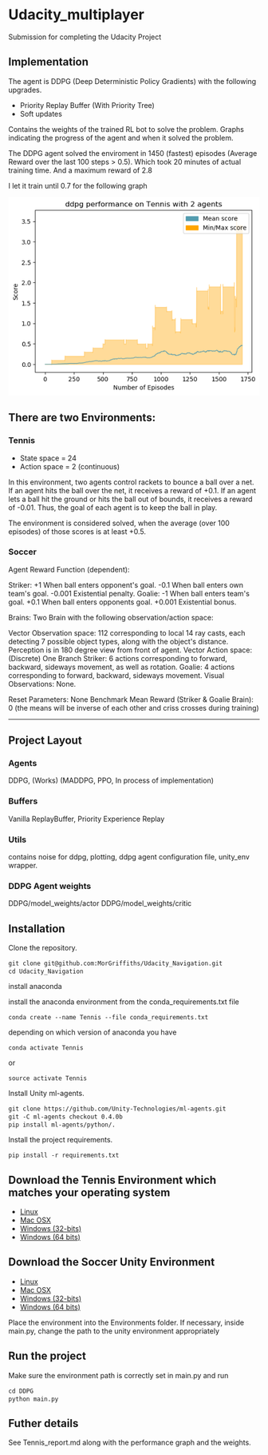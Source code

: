 # Udacity_multiplayer

Submission for completing the Udacity Project

## Implementation

The agent is DDPG (Deep Deterministic Policy Gradients) with the following upgrades.

- Priority Replay Buffer (With Priority Tree)
- Soft updates

Contains the weights of the trained RL bot to solve the problem.
Graphs indicating the progress of the agent and when it solved the problem.

The DDPG agent solved the enviroment in 1450 (fastest) episodes (Average Reward over the last 100 steps > 0.5). Which took 20 minutes of actual training time. And a maximum reward of 2.8

I let it train until 0.7 for the following graph

![Graph](/Assets/ddpg_performance.png)

## There are two Environments:

### Tennis

- State space = 24
- Action space = 2 (continuous)

In this environment, two agents control rackets to bounce a ball over a net. If an agent hits the ball over the net, it receives a reward of +0.1. If an agent lets a ball hit the ground or hits the ball out of bounds, it receives a reward of -0.01. Thus, the goal of each agent is to keep the ball in play.

The environment is considered solved, when the average (over 100 episodes) of those scores is at least +0.5.

### Soccer

Agent Reward Function (dependent):

Striker:
    +1 When ball enters opponent's goal.
    -0.1 When ball enters own team's goal.
    -0.001 Existential penalty.
Goalie:
    -1 When ball enters team's goal.
    +0.1 When ball enters opponents goal.
    +0.001 Existential bonus.

Brains: Two Brain with the following observation/action space:

Vector Observation space: 112 corresponding to local 14 ray casts, each detecting 7 possible object types, along with the object's distance. Perception is in 180 degree view from front of agent.
Vector Action space: (Discrete) One Branch
    Striker: 6 actions corresponding to forward, backward, sideways movement, as well as rotation.
    Goalie: 4 actions corresponding to forward, backward, sideways movement.
Visual Observations: None.

Reset Parameters: None
Benchmark Mean Reward (Striker & Goalie Brain): 0 (the means will be inverse of each other and criss crosses during training)

---

## Project Layout

### Agents

DDPG, (Works)
(MADDPG, PPO, In process of implementation)

### Buffers

Vanilla ReplayBuffer, Priority Experience Replay

### Utils

contains noise for ddpg, plotting, ddpg agent configuration file, unity_env wrapper.

### DDPG Agent weights

DDPG/model_weights/actor
DDPG/model_weights/critic

## Installation

Clone the repository.

```
git clone git@github.com:MorGriffiths/Udacity_Navigation.git
cd Udacity_Navigation
```

install anaconda

install the anaconda environment from the conda_requirements.txt file

```
conda create --name Tennis --file conda_requirements.txt
```

depending on which version of anaconda you have

```
conda activate Tennis
```
or 
```
source activate Tennis
```

Install Unity ml-agents.

```
git clone https://github.com/Unity-Technologies/ml-agents.git
git -C ml-agents checkout 0.4.0b
pip install ml-agents/python/.
```

Install the project requirements.

```
pip install -r requirements.txt
```

## Download the Tennis Environment which matches your operating system

- [Linux](https://s3-us-west-1.amazonaws.com/udacity-drlnd/P3/Tennis/Tennis_Linux.zip)
- [Mac OSX](https://s3-us-west-1.amazonaws.com/udacity-drlnd/P3/Tennis/Tennis.app.zip)
- [Windows (32-bits)](https://s3-us-west-1.amazonaws.com/udacity-drlnd/P3/Tennis/Tennis_Windows_x86.zip)
- [Windows (64 bits)](https://s3-us-west-1.amazonaws.com/udacity-drlnd/P3/Tennis/Tennis_Windows_x86_64.zip)

## Download the Soccer Unity Environment

- [Linux](https://s3-us-west-1.amazonaws.com/udacity-drlnd/P3/Soccer/Soccer_Linux.zip)
- [Mac OSX](https://s3-us-west-1.amazonaws.com/udacity-drlnd/P3/Soccer/Soccer.app.zip)
- [Windows (32-bits)](https://s3-us-west-1.amazonaws.com/udacity-drlnd/P3/Soccer/Soccer_Windows_x86.zip)
- [Windows (64 bits)](https://s3-us-west-1.amazonaws.com/udacity-drlnd/P3/Soccer/Soccer_Windows_x86_64.zip)

Place the environment into the Environments folder.
If necessary, inside main.py, change the path to the unity environment appropriately

## Run the project

Make sure the environment path is correctly set in main.py and run 

```
cd DDPG
python main.py
```

## Futher details

See Tennis_report.md along with the performance graph and the weights.
